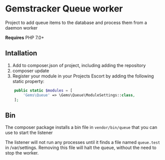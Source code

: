 # Gemstracker Queue worker
Project to add queue items to the database and process them from a daemon worker

**Requires** PHP 7.0+

## Intallation
1. Add to composer.json of project, including adding the repository
2. composer update
3. Register your module in your Projects Escort by adding the following static property:
```PHP
    public static $modules = [
        'Gems\Queue' => \Gems\Queue\ModuleSettings::class,
    ];
```

## Bin
The composer package installs a bin file in ```vendor/bin/queue``` that you can use to start the listener

The listener will not run any processes until it finds a file named ```queue.test``` in /var/settings.
Removing this file will halt the queue, without the need to stop the worker.


